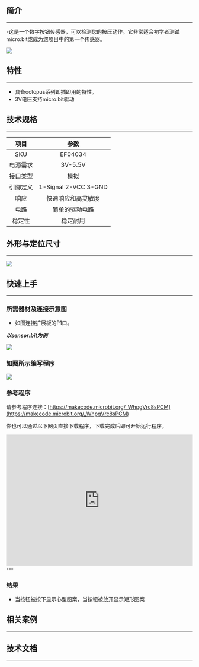 ## 简介
---
 -这是一个数字按钮传感器，可以检测您的按压动作。它非常适合初学者测试micro:bit或成为您项目中的第一个传感器。

 ![](https://i.imgur.com/iM1rurh.jpg)

## 特性
---
- 具备octopus系列即插即用的特性。
- 3V电压支持micro:bit驱动

## 技术规格
---
项目 | 参数 
:-: | :-: 
SKU|EF04034
电源需求|3V-5.5V
接口类型|模拟
引脚定义|1-Signal 2-VCC 3-GND
响应|快速响应和高灵敏度
电路|简单的驱动电路
稳定性|稳定耐用

## 外形与定位尺寸
---

 ![](https://i.imgur.com/eNbM5Kz.png)

## 快速上手
---

### 所需器材及连接示意图
- 如图连接扩展板的P1口。

***以sensor:bit为例***

 ![](https://i.imgur.com/OkMNDbJ.png)

### 如图所示编写程序

 ![](https://i.imgur.com/HyjB47U.png)

### 参考程序

请参考程序连接：[https://makecode.microbit.org/_WhpgVrc8sPCM](https://makecode.microbit.org/_WhpgVrc8sPCM)

你也可以通过以下网页直接下载程序，下载完成后即可开始运行程序。

<div style="position:relative;height:0;padding-bottom:70%;overflow:hidden;"><iframe style="position:absolute;top:0;left:0;width:100%;height:100%;" src="https://makecode.microbit.org/#pub:_WhpgVrc8sPCM" frameborder="0" sandbox="allow-popups allow-forms allow-scripts allow-same-origin"></iframe></div>  
---

### 结果
- 当按钮被按下显示心型图案，当按钮被放开显示矩形图案

## 相关案例
---

## 技术文档
---
